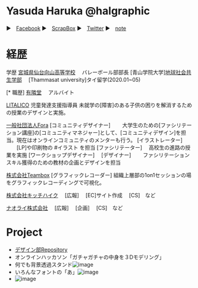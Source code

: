 
# Yasuda Haruka @halgraphic

▶　[Facebook](https://www.facebook.com/harijans.yasuda/)
▶　[ScrapBox](https://scrapbox.io/halgraphic/)
▶　[Twitter](https://twitter.com/halgraphic)
▶　[note](https://note.com/halgraphic)

# 経歴

学歴
[宮城県仙台向山高等学校](2014.04~2017.03)
　バレーボール部部長
[青山学院大学][地球社会共生学部](2017.04~2022.03)
　[Thammasat university]タイ留学(2020.01~05)

[* 職歴]
[有隣堂](2017.11~2018.05)
　アルバイト

[LITALICO](2019.08~2020.03)
 児童発達支援指導員
未就学の[障害]のある子供の困りを解消するための授業のデザインと実施。

[一般社団法人Fora](2019.05~現在)
 [コミュニティデザイナー]
　　大学生のための[ファシリテーション講座]の[コミュニティマネジャー]として、[コミュニティデザイン]を担当。現在はオンラインコミュニティのメンターも行う。
 [イラストレーター]
　　[LP]や印刷物の #イラスト を担当
 [ファシリテーター]
 　高校生の進路の授業を実施
 [ワークショップデザイナー]　
 [デザイナー]　
 　ファシリテーションスキル獲得のための教材の企画とデザインを担当

[株式会社Teambox](2020.01~2020.04)
 [グラフィックレコーダー]
組織上層部の1on1セッションの場をグラフィックレコーディングで可視化。

[株式会社キッチハイク](2020.04~2020.11)
　[広報]
　[EC]サイト作成
　[CS]　など

[ナオライ株式会社](2020.12~現在)
　[広報]
　[企画]
　[CS]　など

 
# Project

- [デザイン部Repository](https://github.com/furuhashilab/fc_Design)
 - オンラインハッカソン「ガチャガチャの中身を３Dモデリング」
 - 何でも背景透過スタンド![image](https://user-images.githubusercontent.com/30142846/118610775-15792c80-b7f7-11eb-9eb0-b06e272307e1.png)
 - いろんなフォントの「あ」![image](https://user-images.githubusercontent.com/30142846/118610816-22961b80-b7f7-11eb-8542-2078b8052f46.png)
 - ![image](https://user-images.githubusercontent.com/30142846/118611303-a4864480-b7f7-11eb-9439-c0481dfb91c5.png)





